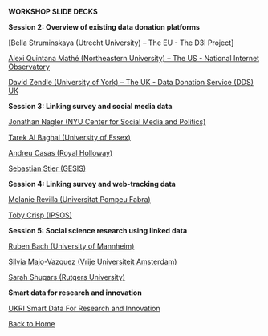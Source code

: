 **WORKSHOP SLIDE DECKS**

**Session 2: Overview of existing data donation platforms**

[Bella Struminskaya (Utrecht University) – The EU - The D3I Project]

[Alexi Quintana Mathé (Northeastern University) – The US - National Internet Observatory](NIO_Manchester.pdf)

[David Zendle (University of York) – The UK - Data Donation Service (DDS) UK](SDDS_Manchester_13-02-2025.pdf)

**Session 3: Linking survey and social media data**

[Jonathan Nagler (NYU Center for Social Media and Politics)](nagler_manchester2025_post.pdf)

[Tarek Al Baghal (University of Essex)](albaghal.digisurvor.v2.pdf)

[Andreu Casas (Royal Holloway)](what-if-project-overview-presentation-digisurv-manchester-13feb2024.pdf)

[Sebastian Stier (GESIS)](DIGISURVOR_Manchester_Stier.pdf)

**Session 4: Linking survey and web-tracking data**

[Melanie Revilla (Universitat Pompeu Fabra)](Manchester-Melanie-vf.pdf)

[Toby Crisp (IPSOS)](Ipsos_Linking_survey_web_tracking_data.pdf)

**Session 5: Social science research using linked data**

[Ruben Bach (University of Mannheim)](Ruben.pdf)

[Silvia Majo-Vazquez (Vrije Universiteit Amsterdam)](20250214_DigiSurv_Presentation_SMV.pdf)

[Sarah Shugars (Rutgers University)](Digisurvor_workshop_S_Shugars.pdf) 

**Smart data for research and innovation**

[UKRI Smart Data For Research and Innovation](SDR_UK_overview-Feb_14_2025-DIGISURVOR_Workshop.pdf)


[Back to Home](../README.md)

